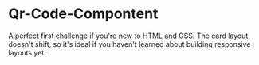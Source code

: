 # Qr-Code-Compontent
A perfect first challenge if you're new to HTML and CSS. The card layout doesn't shift, so it's ideal if you haven't learned about building responsive layouts yet.

